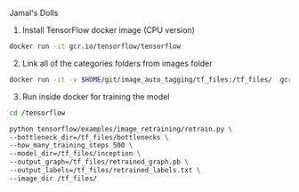 Jamal's Dolls
1. Install TensorFlow docker image (CPU version)
  ```bash
  docker run -it gcr.io/tensorflow/tensorflow
  ```

2. Link all of the categories folders from images folder
  ```bash
  docker run -it -v $HOME/git/image_auto_tagging/tf_files:/tf_files/  gcr.io/tensorflow/tensorflow:latest-devel
  ```

3. Run inside docker for training the model
  ```bash
  cd /tensorflow
  ```
  ```bash
  python tensorflow/examples/image_retraining/retrain.py \
  --bottleneck_dir=/tf_files/bottlenecks \
  --how_many_training_steps 500 \
  --model_dir=/tf_files/inception \
  --output_graph=/tf_files/retrained_graph.pb \
  --output_labels=/tf_files/retrained_labels.txt \
  --image_dir /tf_files/
  ```
